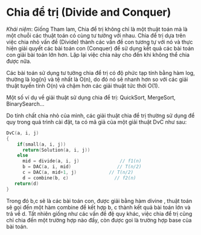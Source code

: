 # Chia để trị (Divide and Conquer)

_Khái niệm_: Giống Tham lam, Chia để trị không chỉ là một thuật toán mà là một chuỗi các thuật toán có cùng tư tưởng với nhau. Chia để trị dựa trên việc chia nhỏ vấn đề (Divide) thành các vấn đề con tương tự với nó và thực hiện giải quyết các bài toán con (Conquer) để sử dụng kết quả các bài toán con giải bài toán lớn hơn. Lặp lại việc chia này cho đến khi không thể chia được nữa.

Các bài toán sử dụng tư tưởng chia để trị có độ phức tạp tính bằng hàm log, thường là log{n} và tệ nhất là O(n), do đó nó sẽ nhanh hơn so với các giải thuật tuyến tính O(n) và chậm hơn các giải thuật tức thời O(1).

Một số ví dụ về giải thuật sử dụng chia để trị: QuickSort, MergeSort, BinarySearch...

Do tính chất chia nhỏ của mình, các giải thuật chia để trị thường sử dụng để quy trong quá trình cài đặt, ta có mã giả của một giải thuật DvC như sau:
```cpp
DvC(a, i, j)
{
    if(small(a, i, j))
      return(Solution(a, i, j))
    else 
      mid = divide(a, i, j)               // f1(n)
      b = DAC(a, i, mid)                 // T(n/2)
      c = DAC(a, mid+1, j)            // T(n/2)
      d = combine(b, c)                 // f2(n)
   return(d)
}
```
Trong đó b,c sẽ là các bài toán con, được giải bằng hàm divine , thuật toán sẽ gọi đến một hàm combine để kết hợp b, c thành kết quả bài toán lớn và trả về d.
Tất nhiên giống như các vấn đề đệ quy khác, việc chia để trị cũng chỉ chia đến một trường hợp nào đấy, còn được goi là trường hợp base của bài toán.

